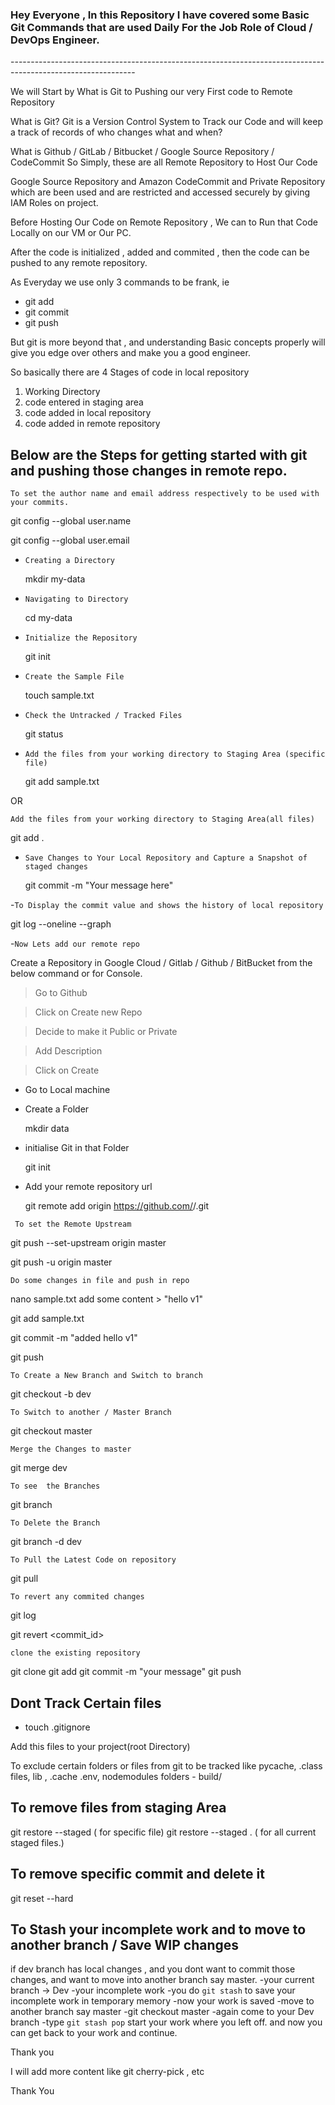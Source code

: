 <h3> Hey Everyone , In this Repository I have covered some Basic Git Commands that are used Daily For the Job Role of Cloud / DevOps Engineer. </h3>
-------------------------------------------------------------------------------------------------------------

We will Start by What is Git to Pushing our very First code to Remote Repository

What is Git?
Git is a Version Control System to Track our Code and will keep a track of records of who changes what and when?

What is Github / GitLab / Bitbucket / Google Source Repository / CodeCommit
So Simply, these are all Remote Repository to Host Our Code

Google Source Repository and Amazon CodeCommit and Private Repository which are been used and are restricted and accessed securely by giving IAM Roles on  project.

Before Hosting Our Code on Remote Repository , We can to Run that Code Locally on our VM or Our PC.

After the code is initialized , added and commited , then the code can be pushed to any remote repository.

As Everyday we use only 3 commands  to be frank, ie

- git add
- git commit 
- git push

But git is more beyond that , and understanding Basic concepts properly will give you edge over others and make you a good engineer.

So basically there are 4 Stages of code in local repository

  1. Working Directory
  2. code entered in staging area
  3. code added in local repository
  4. code added in remote repository

## Below are the Steps for getting started with git and pushing those changes in remote repo.

`To set the author name and email address respectively to be used with your commits.`

git config --global user.name <username>

git config --global user.email <email>

- `Creating a Directory`

   mkdir my-data

- `Navigating to Directory`

   cd  my-data

- `Initialize the Repository`

   git init

- `Create the Sample File`

   touch sample.txt

- `Check the Untracked / Tracked Files`
 
   git status

- `Add the files from your working directory to Staging Area (specific file)`
 
   git add sample.txt

OR 

  `Add the files from your working directory to Staging Area(all files)`
 
   git add .

- `Save Changes to Your Local Repository and Capture a Snapshot of staged changes`
 
  git commit -m "Your message here"

-`To Display the commit value and shows the history of local repository`
 
  git log --oneline --graph 

-`Now Lets add our remote repo`
 
  Create a Repository in Google Cloud / Gitlab / Github / BitBucket from the below command or for Console.

> Go to Github

> Click on Create new  Repo

> Decide to make it Public or Private

> Add Description

> Click on Create

- Go to Local machine

- Create a Folder

  mkdir data

- initialise Git in that Folder

  git init

- Add your remote repository url

  git remote add origin https://github.com/<your username>/<your repo name>.git

` To set the Remote Upstream`
 
 git push --set-upstream origin master

 git push -u origin master
 
`Do some changes in file and push in repo`
 
  nano sample.txt
  add some content > "hello v1"

  git add sample.txt

  git commit -m "added hello v1"

  git push

`To Create a New Branch and Switch to branch`
 
 git checkout -b dev

`To Switch to another / Master Branch`
 
 git checkout master

`Merge the Changes to master`
 
 git merge dev

`To see  the Branches`
 
 git branch

`To Delete the Branch `
 
 git branch -d dev

`To Pull the Latest Code on repository`
 
 git pull

`To revert any commited changes`
 
 git log

 git revert <commit_id>

`clone the existing repository`
 
 git clone  <your remote repo name>
 git add 
 git commit -m "your message"
 git push 


## Dont Track Certain files

- touch .gitignore

Add this files to your project(root Directory)

To exclude certain folders or files from git to be tracked 
like pycache, .class files, lib , .cache .env, nodemodules
folders - build/

## To remove files from staging Area

git restore --staged <filename>   ( for specific file)
git restore --staged .            ( for all current staged files.)

## To remove specific commit  and delete it

git reset --hard <commit id >

## To Stash your incomplete work and to move to another branch / Save WIP changes

if dev branch has  local changes , and you dont want to commit those changes, and want to move into another branch say master.
-your current branch -> Dev
-your incomplete work
-you  do `git stash` to save your incomplete work in temporary memory
-now your work is saved 
-move to another branch say master
-git checkout master
-again come to your Dev branch 
-type `git stash pop` start your work where you left off. and now you can get back to your work and continue.

Thank you
 
I will add more content like 
 git cherry-pick , etc

Thank You
 
 

